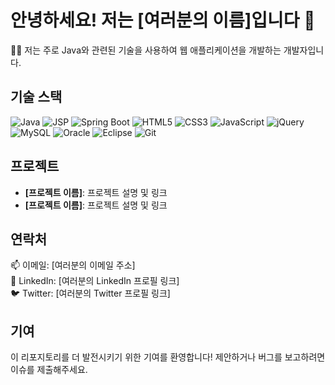 # 안녕하세요! 저는 [여러분의 이름]입니다 👋

👨‍💻 저는 주로 Java와 관련된 기술을 사용하여 웹 애플리케이션을 개발하는 개발자입니다.

## 기술 스택

![Java](https://img.shields.io/badge/Java-007396?style=for-the-badge&logo=java&logoColor=white)
![JSP](https://img.shields.io/badge/JSP-007396?style=for-the-badge&logo=java&logoColor=white)
![Spring Boot](https://img.shields.io/badge/Spring_Boot-6DB33F?style=for-the-badge&logo=spring&logoColor=white)
![HTML5](https://img.shields.io/badge/HTML5-E34F26?style=for-the-badge&logo=html5&logoColor=white)
![CSS3](https://img.shields.io/badge/CSS3-1572B6?style=for-the-badge&logo=css3&logoColor=white)
![JavaScript](https://img.shields.io/badge/JavaScript-F7DF1E?style=for-the-badge&logo=javascript&logoColor=black)
![jQuery](https://img.shields.io/badge/jQuery-0769AD?style=for-the-badge&logo=jquery&logoColor=white)
![MySQL](https://img.shields.io/badge/MySQL-4479A1?style=for-the-badge&logo=mysql&logoColor=white)
![Oracle](https://img.shields.io/badge/Oracle-F80000?style=for-the-badge&logo=oracle&logoColor=black)
![Eclipse](https://img.shields.io/badge/Eclipse-2C2255?style=for-the-badge&logo=eclipse&logoColor=white)
![Git](https://img.shields.io/badge/Git-F05032?style=for-the-badge&logo=git&logoColor=white)

## 프로젝트

- **[프로젝트 이름]**: 프로젝트 설명 및 링크
- **[프로젝트 이름]**: 프로젝트 설명 및 링크

## 연락처

📫 이메일: [여러분의 이메일 주소]  
🔗 LinkedIn: [여러분의 LinkedIn 프로필 링크]  
🐦 Twitter: [여러분의 Twitter 프로필 링크]  

## 기여

이 리포지토리를 더 발전시키기 위한 기여를 환영합니다! 제안하거나 버그를 보고하려면 이슈를 제출해주세요.
